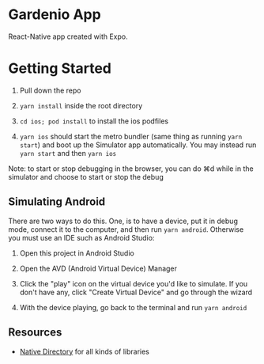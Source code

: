 # Gardenio App

React-Native app created with Expo.

# Getting Started

1. Pull down the repo

2. `yarn install` inside the root directory

3. `cd ios; pod install` to install the ios podfiles

4. `yarn ios` should start the metro bundler (same thing as running `yarn start`) and boot up the Simulator app automatically. You may instead run `yarn start` and then `yarn ios`

Note: to start or stop debugging in the browser, you can do ⌘d while in the simulator and choose to start or stop the debug

## Simulating Android

There are two ways to do this. One, is to have a device, put it in debug mode, connect it to the computer, and then run `yarn android`. Otherwise you must use an IDE such as Android Studio:

1. Open this project in Android Studio

2. Open the AVD (Android Virtual Device) Manager

3. Click the "play" icon on the virtual device you'd like to simulate. If you don't have any, click "Create Virtual Device" and go through the wizard

4. With the device playing, go back to the terminal and run `yarn android`

## Resources

* [Native Directory](https://www.native.directory/) for all kinds of libraries
